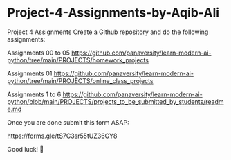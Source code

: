 # Project-4-Assignments-by-Aqib-Ali
Project 4 Assignments
Create a Github repository and do the following assignments:

Assignments 00 to 05 https://github.com/panaversity/learn-modern-ai-python/tree/main/PROJECTS/homework_projects

Assignments 01 https://github.com/panaversity/learn-modern-ai-python/tree/main/PROJECTS/online_class_projects

Assignments 1 to 6 https://github.com/panaversity/learn-modern-ai-python/blob/main/PROJECTS/projects_to_be_submitted_by_students/readme.md

Once you are done submit this form ASAP:

https://forms.gle/tS7C3sr55tUZ36GY8

Good luck! 🚀
